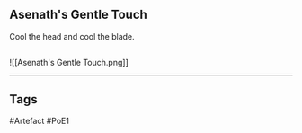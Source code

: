 ## Asenath's Gentle Touch
Cool the head and cool the blade.
##
![[Asenath's Gentle Touch.png]]

---
## Tags
#Artefact
#PoE1